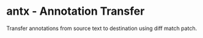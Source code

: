 # antx - Annotation Transfer
Transfer annotations from source text to destination using diff match patch.
